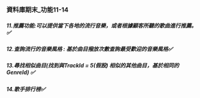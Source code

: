 ### 資料庫期末_功能11-14
##### 11.推薦功能:可以提供當下各地的流行音樂，或者根據顧客所聽的歌曲進行推薦。✅
##### 12.查詢流行的音樂風格 : 基於曲目撥放次數查詢最受歡迎的音樂風格✅
##### 13.尋找相似曲目(找到與TrackId = 5(假設) 相似的其他曲目，基於相同的GenreId) ✅
##### 14.歌手排行榜✅

